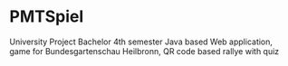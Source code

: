 # PMTSpiel
University Project Bachelor 4th semester
Java based Web application, game for Bundesgartenschau Heilbronn, QR code based rallye with quiz
